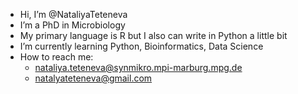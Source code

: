- Hi, I’m @NataliyaTeteneva
- I’m a PhD in Microbiology
- My primary language is R but I also can write in Python a little bit
- I’m currently learning Python, Bioinformatics, Data Science
- How to reach me:
  - nataliya.teteneva@synmikro.mpi-marburg.mpg.de
  - natalyateteneva@gmail.com

<!---
NataliyaTeteneva/NataliyaTeteneva is a ✨ special ✨ repository because its `README.md` (this file) appears on your GitHub profile.
You can click the Preview link to take a look at your changes.
--->
